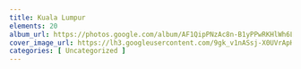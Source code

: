 ```yaml
---
title: Kuala Lumpur
elements: 20
album_url: https://photos.google.com/album/AF1QipPNzAc8n-B1yPPwRKHlWh6L5TP6O1UHLQqhoenK
cover_image_url: https://lh3.googleusercontent.com/9gk_v1nASsj-X0UVrApHCNs66CDmrJoeCWZ-8TbNA1nzoppE7MsfsgQAJKmjZbKH36zrFh_MS02wT2gx07X9zpKjNJ8N2EWI8N2r7zef2lQIUW6LFzGINHm9gOvgkfW_muVxsjuX7xP-VFPGDCbecmDN--FZu3g04Jh-27cspPB12adqAlZnuZaMMtY8rze99wVQkGeZzLN9UxiXeiOsNKqWdfZ37mpuYdmtE_h4tgDLMNZ-GIOAWFvGTD9TGDp9bZQr9hZ_BjyvNTjTbtkl3jQJv2Kd6dlFliWbBuG8O1WdJ41gF5Hpq6Ftwv35NPdjVervwhsYCtH_tBUeNgNxoUqy4v4Sw6Au5T1FVHYcw_fCr8bKbkgNQ_OnQC30q8nNu2rsHat6uhDlKT2A8Ci0fi4As_mWuP4Ag8zDTskY1tCzGCEcsXH1JgoPsIhdfSq2g5w1kvauFkr7QDVxMdeJ72XrJHypiuhIgvOovF16r1-0ljzb8XLzxyNqL7EQm2_qS1Rn5pmG5th0xjibMwGfTGURGzt1xl5XBNyI2kBw5_aN7fqDOK4z8jgD870rKJSD0-_jCgJk4T52AONI1fI0J0EIay9vHW_poF7frk4k_RK0uLG1bQxP6pqDmmOnkH4OmwZAWejygIzNk7qHE_UqLXf_Fhs_wcjU=s195-p-k-no
categories: [ Uncategorized ]
---
```

